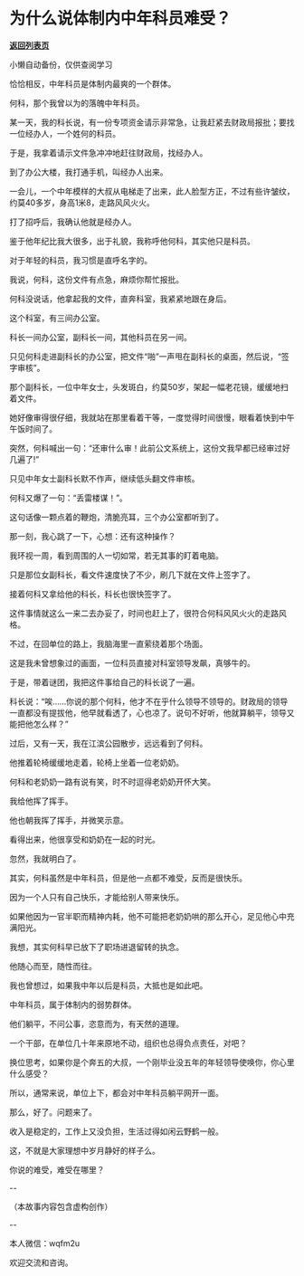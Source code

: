 # 为什么说体制内中年科员难受？

[**返回列表页**](/gzh/费曼的小茶馆)

小懒自动备份，仅供查阅学习

恰恰相反，中年科员是体制内最爽的一个群体。

何科，那个我曾以为的落魄中年科员。

某一天，我的科长说，有一份专项资金请示非常急，让我赶紧去财政局报批；要找一位经办人，一个姓何的科员。

于是，我拿着请示文件急冲冲地赶往财政局，找经办人。

到了办公大楼，我打通手机，叫经办人出来。

一会儿，一个中年模样的大叔从电梯走了出来，此人脸型方正，不过有些许皱纹，约莫40多岁，身高1米8，走路风风火火。

打了招呼后，我确认他就是经办人。

鉴于他年纪比我大很多，出于礼貌，我称呼他何科，其实他只是科员。

对于年轻的科员，我习惯是直呼名字的。

我说，何科，这份文件有点急，麻烦你帮忙报批。

何科没说话，他拿起我的文件，直奔科室，我紧紧地跟在身后。

这个科室，有三间办公室。

科长一间办公室，副科长一间，其他科员在另一间。

只见何科走进副科长的办公室，把文件“啪”一声甩在副科长的桌面，然后说，“签字审核”。

那个副科长，一位中年女士，头发斑白，约莫50岁，架起一幅老花镜，缓缓地扫着文件。

她好像审得很仔细，我就站在那里看着干等，一度觉得时间很慢，眼看着快到中午午饭时间了。

突然，何科喊出一句：“还审什么审！此前公文系统上，这份文我早都已经审过好几遍了!”

只见中年女士副科长默不作声，继续低头翻文件审核。

何科又爆了一句：“丢雷楼谋！”。

这句话像一颗点着的鞭炮，清脆亮耳，三个办公室都听到了。

那一刻，我心跳了一下，心想：还有这种操作？

我环视一周，看到周围的人一切如常，若无其事的盯着电脑。

只是那位女副科长，看文件速度快了不少，刷几下就在文件上签字了。

接着何科又拿给他的科长，科长也很快签字了。

这件事情就这么一来二去办妥了，时间也赶上了，很符合何科风风火火的走路风格。

不过，在回单位的路上，我脑海里一直萦绕着那个场面。

这是我未曾想象过的画面，一位科员直接对科室领导发飙，真够牛的。

于是，带着谜团，我把这件事给自己的科长说了一遍。

科长说：“唉……你说的那个何科，他才不在乎什么领导不领导的。财政局的领导一直都没有提拔他，他早就看透了，心也凉了。说句不好听，他就算躺平，领导又能把他怎么样？”

过后，又有一天，我在江滨公园散步，远远看到了何科。

他推着轮椅缓缓地走着，轮椅上坐着一位老奶奶。

何科和老奶奶一路有说有笑，时不时逗得老奶奶开怀大笑。

我给他挥了挥手。

他也朝我挥了挥手，并微笑示意。

看得出来，他很享受和奶奶在一起的时光。

忽然，我就明白了。

其实，何科虽然是中年科员，但是他一点都不难受，反而是很快乐。

因为一个人只有自己快乐，才能给别人带来快乐。

如果他因为一官半职而精神内耗，他不可能把老奶奶哄的那么开心，足见他心中充满阳光。

我想，其实何科早已放下了职场进退留转的执念。

他随心而至，随性而往。

我也曾想过，如果我中年以后是科员，大抵也是如此吧。

中年科员，属于体制内的弱势群体。

他们躺平，不问公事，恣意而为，有天然的道理。

一个干部，在单位几十年来原地不动，组织也总得负点责任，对吧？

换位思考，如果你是个奔五的大叔，一个刚毕业没五年的年轻领导使唤你，你心里什么感受？

所以，通常来说，单位上下，都会对中年科员躺平网开一面。

那么，好了。问题来了。

收入是稳定的，工作上又没负担，生活过得如闲云野鹤一般。

这，不就是大家理想中岁月静好的样子么。

你说的难受，难受在哪里？

\--

（本故事内容包含虚构创作）

\--  

本人微信：wqfm2u

欢迎交流和咨询。  

  

